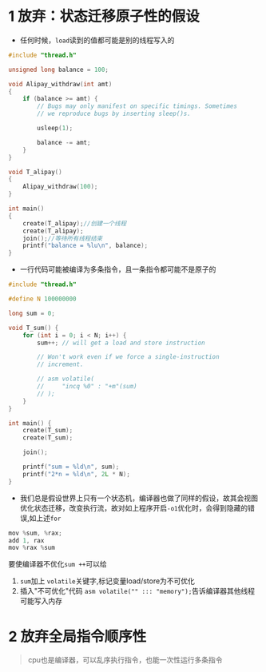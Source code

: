 # 1 放弃：状态迁移原子性的假设


- 任何时候，`load`读到的值都可能是别的线程写入的

```c
#include "thread.h"

unsigned long balance = 100;

void Alipay_withdraw(int amt)
{
    if (balance >= amt) {
        // Bugs may only manifest on specific timings. Sometimes
        // we reproduce bugs by inserting sleep()s.

        usleep(1);

        balance -= amt;
    }
}

void T_alipay()
{
    Alipay_withdraw(100);
}

int main()
{
    create(T_alipay);//创建一个线程
    create(T_alipay);
    join();//等待所有线程结束
    printf("balance = %lu\n", balance);
}

```

- 一行代码可能被编译为多条指令，且一条指令都可能不是原子的
```c
#include "thread.h"

#define N 100000000

long sum = 0;

void T_sum() {
    for (int i = 0; i < N; i++) {
        sum++; // will get a load and store instruction

        // Won't work even if we force a single-instruction
        // increment.

        // asm volatile(
        //     "incq %0" : "+m"(sum)
        // );
    }
}

int main() {
    create(T_sum);
    create(T_sum);

    join();

    printf("sum = %ld\n", sum);
    printf("2*n = %ld\n", 2L * N);
}

```


- 我们总是假设世界上只有一个状态机，编译器也做了同样的假设，故其会视图优化状态迁移，改变执行流，故对如上程序开启`-o1`优化时，会得到隐藏的错误,如上述`for`
```c
mov %sum, %rax;
add 1, rax
mov %rax %sum
```
要使编译器不优化`sum ++`可以给

 1.  `sum`加上 `volatile`关键字,标记变量load/store为不可优化
 2. 插入"不可优化"代码 `asm volatile("" ::: "memory");`告诉编译器其他线程可能写入内存


# 2 放弃全局指令顺序性

> cpu也是编译器，可以乱序执行指令，也能一次性运行多条指令

